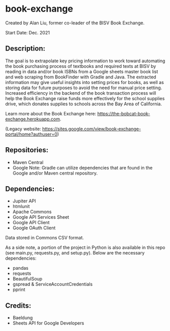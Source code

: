 # book-exchange
Created by Alan Liu, former co-leader of the BISV Book Exchange. 

Start Date: Dec. 2021

## Description:
The goal is to extrapolate key pricing information to work toward automating the book purchasing process of textbooks and required texts at BISV by reading in data and/or book ISBNs from a Google sheets master book list and web scraping from BookFinder with Gradle and Java. The extracted information may give useful insights into setting prices for books, as well as storing data for future purposes to avoid the need for manual price setting. Increased efficiency in the backend of the book transaction process will help the Book Exchange raise funds more effectively for the school supplies drive, which donates supplies to schools across the Bay Area of California.

Learn more about the Book Exchange here: https://the-bobcat-book-exchange.herokuapp.com.

(Legacy website: https://sites.google.com/view/book-exchange-portal/home?authuser=0)

## Repositories:
  - Maven Central
  - Google
Note: Gradle can utilize dependencies that are found in the Google and/or Maven central repository.

## Dependencies:
  - Jupiter API
  - htmlunit
  - Apache Commons
  - Google API Services Sheet
  - Google API Client
  - Google OAuth Client
  
Data stored in Commons CSV format.
  
As a side note, a portion of the project in Python is also available in this repo (see main.py, requests.py, and setup.py). Below are the necessary dependencies: 
  - pandas
  - requests
  - BeautifulSoup
  - gspread & ServiceAccountCredentials
  - pprint
 
## Credits:
  - Baeldung
  - Sheets API for Google Developers
